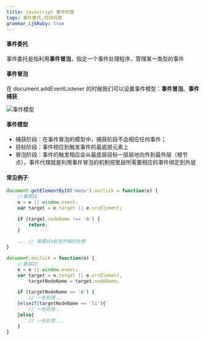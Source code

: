 ```yaml
---
title: javascript 事件托管 
tags: 事件委托,时间托管
grammar_cjkRuby: true
---
```


#### 事件委托
事件委托是指利用**事件冒泡**，指定一个事件处理程序，管理某一类型的事件
#### 事件冒泡
在 document.addEventListener 的时候我们可以设置事件模型：**事件冒泡**、**事件捕获**

![事件模型](http://jbcdn2.b0.upaiyun.com/2017/05/a6f74035ad4fd5dae82fdb4ed2761287.png)

#### 事件模型
* 捕获阶段：在事件冒泡的模型中，捕获阶段不会相应任何事件；
* 目标阶段：事件相应到触发事件的最底层元素上
* 冒泡阶段：事件的触发相应会从最底层目标一层层地向外到最外层（根节点），事件代理就是利用事件冒泡的机制把里层所需要相应的事件绑定到外层

#### 常见例子
```javascript
document.getElementById('menu').onclick = function(e) {
    //兼容IE
    e = e || window.event;
    var target = e.target || e.srcElement;

    if (target.nodeName !== 'A') {
        return;
    }

    ... // 需要对a标签所做的处理
}
```
```javascript
document.onclick = function(e) {
    //兼容IE
    e = e || window.event;
    var target = e.target || e.srcElement,
        targetNodeName = target.nodeName;

    if (targetNodeName == 'A') {
        // 一些处理...
    }elseif(targetNodeName == 'li'){
        // 一些处理...
    }else{
        // 一些处理...
    }
}
```